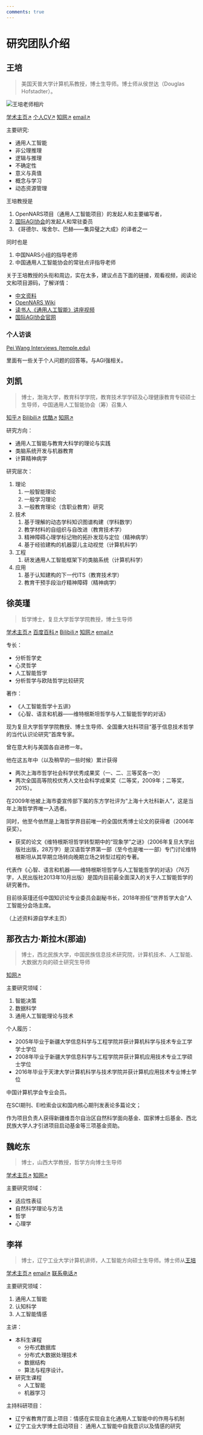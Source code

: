 ```yaml
---
comments: true
---
```


# 研究团队介绍

## 王培

> 美国天普大学计算机系教授，博士生导师。博士师从侯世达（Douglas Hofstadter）。

![王培老师相片](./image/team/王培老师相片.png)

[学术主页↗](https://cis.temple.edu/~pwang/)
[个人CV↗](https://cis.temple.edu/~pwang/PeiWangCV.html "Curriculum Vitae of Pei Wang (temple.edu)")
[知网↗](https://chn.oversea.cnki.net/kcms/detail/knetsearch.aspx?sfield=au&skey=%E7%8E%8B%E5%9F%B9&code=000030813766&v=S9YHj3BEsKa5fwwTFPnTmqScyLd2I_AasnZGijQCwpKf4UHLVXsBbaUm89ugcmww)
[email↗](mailto:pei.wang@temple.edu)

主要研究:

- 通用人工智能
- 非公理推理
- 逻辑与推理
- 不确定性
- 意义与真值
- 概念与学习
- 动态资源管理

王培教授是

1. OpenNARS项目（通用人工智能项目）的发起人和主要编写者，
2. [国际AGI协会](http://agi-conf.org/)的发起人和常驻委员
3. 《哥德尔、埃舍尔、巴赫——集异璧之大成》的译者之一

同时也是

1. 中国NARS小组的指导老师
2. 中国通用人工智能协会的常驻点评指导老师

关于王培教授的头衔和周边，实在太多，建议点击下面的链接，观看视频，阅读论文和项目源码，了解详情：

- [中文资料](https://cis.temple.edu/~pwang/Chinese.html)
- [OpenNARS Wiki](https://github.com/opennars/opennars/wiki)
- [读书人《通用人工智能》讲座视频](http://www.dushuren123.com/dushuren/video/share.html?id=1679351024)
- [国际AGI协会官网](http://agi-conf.org/)

### 个人访谈

[Pei Wang Interviews (temple.edu)](https://cis.temple.edu/~wangp/interviews.html)

里面有一些关于个人问题的回答等。与AGI强相关。

## 刘凯

> 博士，渤海大学，教育科学学院，教育技术学学硕及心理健康教育专硕硕士生导师，中国通用人工智能协会（筹）召集人

[知乎↗](https://www.zhihu.com/people/wuyuezhidian)
[Bilibili↗](https://space.bilibili.com/475410405)
[优酷↗](https://www.youku.com/profile/index/?uid=UMjE3MDM1OTcy)
[知网↗](https://chn.oversea.cnki.net/kcms/detail/knetsearch.aspx?sfield=au&skey=刘凯&code=000047659669;000047659669&v=y7vj98LMVg_UHxhubKBjMQQpbklWyJGk5a_8PeXYFeCYzWi5m1uTEUjjoX1xjAIIOeb1sc-Ug9eznEYpNQXXLA==)

研究方向：

- 通用人工智能与教育大科学的理论与实践
- 类脑系统开发与机器教育
- 计算精神病学

研究层次：

1. 理论
    1. 一般智能理论
    2. 一般学习理论
    3. 一般教育理论（含职业教育）研究
2. 技术
    1. 基于理解的动态学科知识图谱构建（学科数学）
    2. 教学材料的自组织与自改进（教育技术学）
    3. 精神障碍心理学标记物的拓扑发现与定位（精神病学）
    4. 基于经验建构的机器婴儿主动视觉（计算机科学）
3. 工程
    1. 研发通用人工智能框架下的类脑系统（计算机科学）
4. 应用
    1. 基于认知建构的下一代ITS（教育技术学）
    2. 教育干预手段治疗精神障碍（精神病学）

## 徐英瑾

> 哲学博士，复旦大学哲学学院教授，博士生导师

<!-- ![徐英瑾老师相片](https://philosophy.fudan.edu.cn/_upload/article/images/80/f3/56b9138841bf9211ae5f80f9dfd9/5632d963-c229-48cc-99a9-cf1de8f79323.jpg) -->
<!-- ↑【2024-07-28 12:14:39】注：太大张了 -->

[学术主页↗](https://philosophy.fudan.edu.cn/64/8f/c14253a222351/page.htm)
[百度百科↗](https://baike.baidu.com/item/%E5%BE%90%E8%8B%B1%E7%91%BE/1778275)
[Bilibili↗](https://space.bilibili.com/1030)
[知网↗](https://chn.oversea.cnki.net/kcms/detail/knetsearch.aspx?sfield=au&skey=%E5%BE%90%E8%8B%B1%E7%91%BE&code=000036949310&v=f5P6chuNTza-7Rk3TFVHPGmsJDI8Q8tRORf9XlH8k8njXtviqPM535RNdHPUPx1o)
[email↗](mailto:yjxu@fudan.edu.cn)

专长：

- 分析哲学史
- 心灵哲学
- 人工智能哲学
- 分析哲学与欧陆哲学比较研究

著作：

- 《人工智能哲学十五讲》
- 《心智、语言和机器——维特根斯坦哲学与人工智能哲学的对话》

现为复旦大学哲学学院教授、博士生导师、全国重大社科项目“基于信息技术哲学的当代认识论研究”首席专家。

曾在意大利与美国各自进修一年。

他在这五年中（以及稍早的一些时候）累计获得

- 两次上海市哲学社会科学优秀成果奖（一、二、三等奖各一次）
- 两次全国高等院校优秀人文社会科学成果奖（二等奖，2009年；二等奖，2015）。

在2009年他被上海市委宣传部下属的东方学社评为“上海十大社科新人”，这是当年上海哲学界唯一入选者。

同时，他至今依然是上海哲学界目前唯一的全国优秀博士论文的获得者（2006年获奖）。

- 获奖的论文《维特根斯坦哲学转型期中的“现象学”之谜》（2006年复旦大学出版社出版，28万字）是汉语哲学界第一部（至今也是唯一一部）专门讨论维特根斯坦从其早期立场转向晚期立场之转型过程的专著。

代表作《心智、语言和机器——维特根斯坦哲学与人工智能哲学的对话》（76万字，人民出版社2013年10月出版）是国内目前最全面深入的关于人工智能哲学的研究著作。

目前徐英瑾还任中国知识论专业委员会副秘书长，2018年担任“世界哲学大会”人工智能分会场主席。

（上述资料源自学术主页）

## 那孜古力·斯拉木(那迪)

> 博士，西北民族大学，中国民族信息技术研究院，计算机技术、人工智能、大数据方向的硕士研究生导师

[知网↗](https://chn.oversea.cnki.net/kcms2/author/detail?v=wRD08hUPYgwHqv6pqt1Lry077C8HmYeFUg_u_vKAKELr9EuNyzuelYm8aFEHWLCDlsaQ35mKa0ssz5y7seHPRwYweIqJYvLqGRxektNLWL-gjim3eRBvXXRWBg--mAzQraqInCBc1Zy03vfEnEBPhEIi3C0Kz5X0byKD64Kg2olxmlgOimKHfRjBS1efeJAW&uniplatform=NZKPT&language=CHS)

主要研究领域：

1. 智能决策
2. 数据科学
3. 通用人工智能理论与技术

个人履历：

- 2005年毕业于新疆大学信息科学与工程学院并获计算机科学与技术专业工学学士学位
- 2008年毕业于新疆大学信息科学与工程学院并获计算机应用技术专业工学硕士学位
- 2016年毕业于天津大学计算机科学与技术学院并获计算机应用技术专业博士学位

中国计算机学会专业会员。

在SCI期刊、EI检索会议和国内核心期刊发表论多篇论文；

作为项目负责人获得新疆维吾尔自治区自然科学面向基金、国家博士后基金、西北民族大学人才引进项目启动基金等三项基金资助。

## 魏屹东

> 博士，山西大学教授，哲学方向博士生导师

[学术主页↗](https://cap.sxu.edu.cn/yjry/2358.htm)
[知网↗](https://chn.oversea.cnki.net/kcms2/author/detail?v=wRD08hUPYgym68S7GHd2poHMO-BDlA-GdxcWHe-R3H4JseLdQZ2VugdAtBPQIQnqVd2rPnJWpGXF8IQ_BKdhrwZnUrFnLUSwvC8RPbBMj0E_1-ZNNWcNYYVZ8VQ8TSPD&uniplatform=NZKPT&language=CHS)

主要研究领域：

- 适应性表征
- 自然科学理论与方法
- 哲学
- 心理学

## 李祥

> 博士，辽宁工业大学计算机讲师，人工智能方向硕士生导师。博士师从[王培](#王培)

[学术主页↗](https://seie.lnut.edu.cn/info/14393/185134.htm)
[email↗](mailto:xiangliagi@lnut.edu.cn)
[联系电话↗](tel:+86-0416-4198700)

主要研究领域：

1. 通用人工智能
2. 认知科学
3. 人工智能情感

主讲：

- 本科生课程
    - 分布式数据库
    - 分布式大数据处理技术
    - 数据结构
    - 算法与程序设计。
- 研究生课程
    - 人工智能
    - 机器学习

主持科研项目：

- 辽宁省教育厅面上项目：情感在实现自主化通用人工智能中的作用与机制
- 辽宁工业大学博士启动项目： 通用人工智能中自我意识以及情感的研究
